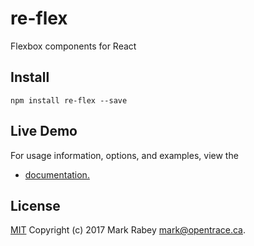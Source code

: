 # re-flex
Flexbox components for React

## Install
```shell
npm install re-flex --save
```

## Live Demo
For usage information, options, and examples, view the 
* <a href="//opentrace.github.io/re-flex" target="_blank">documentation.</a>

## License
[MIT](http://mit-license.org) Copyright (c) 2017 Mark Rabey <mark@opentrace.ca>.
